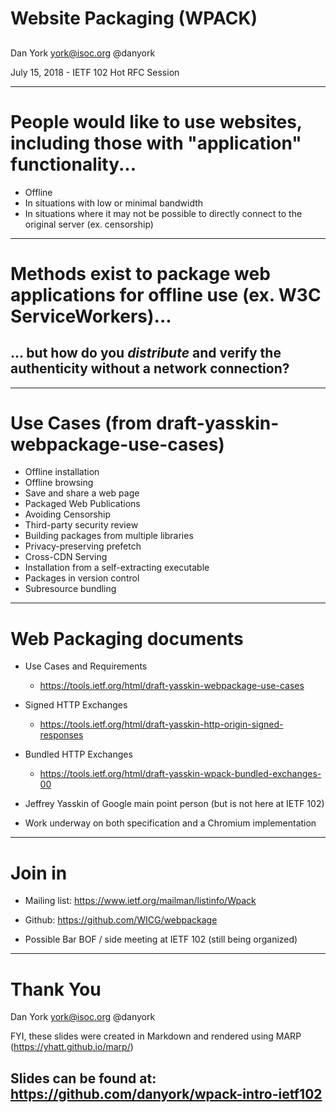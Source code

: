 <!-- $theme: default -->
<!-- $size: 16:9 -->
<!-- Conversion to slides via Marp - https://github.com/yhatt/marp -->


# Website Packaging (WPACK)

## 
##
##

Dan York
york@isoc.org
@danyork

July 15, 2018  - IETF 102 Hot RFC Session

---
<!-- page_number: true -->
<!-- footer: Packaging Websites (WPACK) -->
# People would like to use websites, including those with "application" functionality...

- Offline
- In situations with low or minimal bandwidth
- In situations where it may not be possible to directly connect to the original server (ex. censorship)

---
# Methods exist to package web applications for offline use (ex. W3C ServiceWorkers)...

## ... but how do you **_distribute_** and verify the authenticity without a network connection?

---
# Use Cases (from draft-yasskin-webpackage-use-cases)
- Offline installation
- Offline browsing
- Save and share a web page
- Packaged Web Publications
- Avoiding Censorship
- Third-party security review
- Building packages from multiple libraries
- Privacy-preserving prefetch
- Cross-CDN Serving
- Installation from a self-extracting executable
- Packages in version control
- Subresource bundling

---
# Web Packaging documents

- Use Cases and Requirements
	- https://tools.ietf.org/html/draft-yasskin-webpackage-use-cases

- Signed HTTP Exchanges
	- https://tools.ietf.org/html/draft-yasskin-http-origin-signed-responses

- Bundled HTTP Exchanges
	- https://tools.ietf.org/html/draft-yasskin-wpack-bundled-exchanges-00

- Jeffrey Yasskin of Google main point person (but is not here at IETF 102)
- Work underway on both specification and a Chromium implementation

---
# Join in

- Mailing list: https://www.ietf.org/mailman/listinfo/Wpack

- Github: https://github.com/WICG/webpackage

- Possible Bar BOF / side meeting at IETF 102 (still being organized)

---
# Thank You

Dan York
york@isoc.org
@danyork

FYI, these slides were created in Markdown and rendered using MARP (https://yhatt.github.io/marp/)

Slides can be found at: https://github.com/danyork/wpack-intro-ietf102
- 


